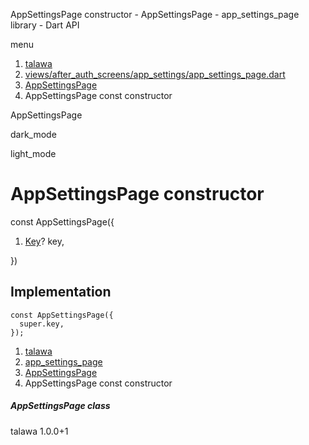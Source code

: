 




AppSettingsPage constructor - AppSettingsPage - app\_settings\_page library - Dart API







menu

1. [talawa](../../index.html)
2. [views/after\_auth\_screens/app\_settings/app\_settings\_page.dart](../../views_after_auth_screens_app_settings_app_settings_page/views_after_auth_screens_app_settings_app_settings_page-library.html)
3. [AppSettingsPage](../../views_after_auth_screens_app_settings_app_settings_page/AppSettingsPage-class.html)
4. AppSettingsPage const constructor

AppSettingsPage


dark\_mode

light\_mode




# AppSettingsPage constructor


const
AppSettingsPage({

1. [Key](https://api.flutter.dev/flutter/foundation/Key-class.html)? key,

})

## Implementation

```
const AppSettingsPage({
  super.key,
});
```

 


1. [talawa](../../index.html)
2. [app\_settings\_page](../../views_after_auth_screens_app_settings_app_settings_page/views_after_auth_screens_app_settings_app_settings_page-library.html)
3. [AppSettingsPage](../../views_after_auth_screens_app_settings_app_settings_page/AppSettingsPage-class.html)
4. AppSettingsPage const constructor

##### AppSettingsPage class





talawa
1.0.0+1






